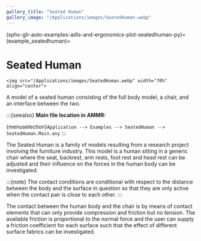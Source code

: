 ```yaml
---
gallery_title: "Seated Human"
gallery_image: "/Applications/images/SeatedHuman.webp"
---
```


(sphx-glr-auto-examples-adls-and-ergonomics-plot-seatedhuman-py)=
(example_seatedhuman)=
# Seated Human


````{sidebar} **Example**
<img src="/Applications/images/SeatedHuman.webp" width="70%" align="center">

````

A model of a seated human consisting of the full body model, a chair, and an
interface between the two.


:::{seealso}
**Main file location in AMMR:**

{menuselection}`Application --> Examples --> SeatedHuman -->
SeatedHuman.Main.any`
:::

The Seated Human is a family of models resulting from a
research project involving the furniture industry. This
model is a human sitting in a generic chair where the seat,
backrest, arm rests, foot rest and head rest can be adjusted
and their influence on the forces in the human body can be
investigated.

:::{note}
The contact conditions are conditional with
respect to the distance between the body and the surface
in question so that they are only active when the contact
pair is close to each other.
:::

The contact between the human body and the chair is by means
of contact elements that can only provide compression and
friction but no tension. The available friction is proportional
to the normal force and the user can supply a friction
coefficient for each surface such that the effect of different
surface fabrics can be investigated.

